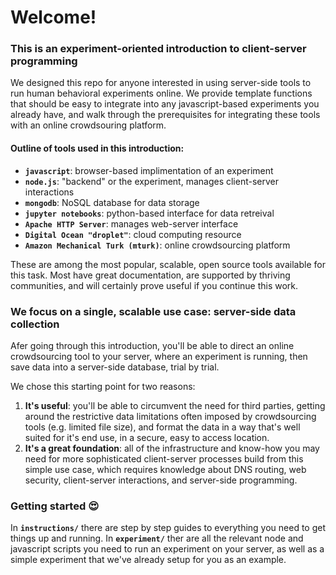 # Welcome! 
### This is an experiment-oriented introduction to client-server programming

We designed this repo for anyone interested in using server-side tools to run human behavioral experiments online. We provide template functions that should be easy to integrate into any javascript-based experiments you already have, and walk through the prerequisites for integrating these tools with an online crowdsouring platform. 

#### Outline of tools used in this introduction: 

- **`javascript`**: browser-based implimentation of an experiment
- **`node.js`**: "backend" or the experiment, manages client-server interactions 
- **`mongodb`**: NoSQL database for data storage
- **`jupyter notebooks`**: python-based interface for data retreival 
- **`Apache HTTP Server`**: manages web-server interface
- **`Digital Ocean "droplet"`**: cloud computing resource 
- **`Amazon Mechanical Turk (mturk)`**: online crowdsourcing platform

These are among the most popular, scalable, open source tools available for this task. Most have great documentation, are supported by thriving communities, and will certainly prove useful if you continue this work.

### We focus on a single, scalable use case: server-side data collection

Afer going through this introduction, you'll be able to direct an online crowdsourcing tool to your server, where an experiment is running, then save data into a server-side database, trial by trial. 

We chose this starting point for two reasons:

1. **It's useful**: you'll be able to circumvent the need for third parties, getting around the restrictive data limitations often imposed by crowdsourcing tools (e.g. limited file size), and format the data in a way that's well suited for it's end use, in a secure, easy to access location. 
2. **It's a great foundation**: all of the infrastructure and know-how you may need for more sophisticated client-server processes build from this simple use case, which requires knowledge about DNS routing, web security, client-server interactions, and server-side programming. 

### Getting started :heart_eyes:

In **`instructions/`** there are step by step guides to everything you need to get things up and running. In **`experiment/`** ther are all the relevant node and javascript scripts you need to run an experiment on your server, as well as a simple experiment that we've already setup for you as an example. 